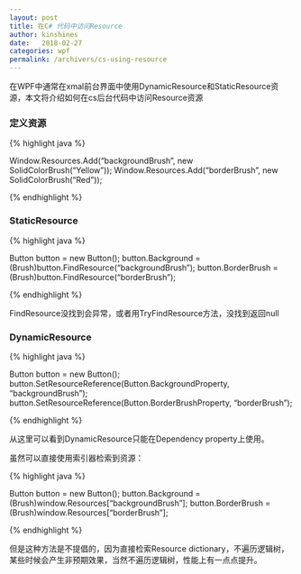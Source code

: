 ```yaml
---
layout: post
title: 在C# 代码中访问Resource
author: kinshines
date:   2018-02-27
categories: wpf
permalink: /archivers/cs-using-resource
---
```


<p class="lead">在WPF中通常在xmal前台界面中使用DynamicResource和StaticResource资源，本文将介绍如何在cs后台代码中访问Resource资源</p>

### 定义资源

{% highlight java %}

Window.Resources.Add(“backgroundBrush”, new SolidColorBrush(“Yellow”));
Window.Resources.Add(“borderBrush”, new SolidColorBrush(“Red”));

{% endhighlight %}

### StaticResource

{% highlight java %}

Button button = new Button();
button.Background = (Brush)button.FindResource(“backgroundBrush”);
button.BorderBrush = (Brush)button.FindResource(“borderBrush”);

{% endhighlight %}

FindResource没找到会异常，或者用TryFindResource方法，没找到返回null

### DynamicResource

{% highlight java %}

Button button = new Button();
button.SetResourceReference(Button.BackgroundProperty, “backgroundBrush”);
button.SetResourceReference(Button.BorderBrushProperty, “borderBrush”);

{% endhighlight %}

从这里可以看到DynamicResource只能在Dependency property上使用。

虽然可以直接使用索引器检索到资源：

{% highlight java %}

Button button = new Button();
button.Background = (Brush)window.Resources[“backgroundBrush”];
button.BorderBrush = (Brush)window.Resources[“borderBrush”];

{% endhighlight %}

但是这种方法是不提倡的，因为直接检索Resource dictionary，不遍历逻辑树，某些时候会产生非预期效果，当然不遍历逻辑树，性能上有一点点提升。